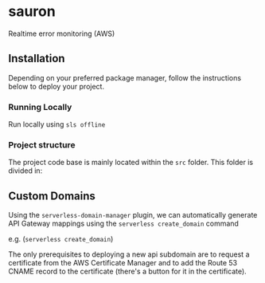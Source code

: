# sauron
Realtime error monitoring (AWS)

## Installation

Depending on your preferred package manager, follow the instructions below to deploy your project.

### Running Locally
Run locally using `sls offline`

### Project structure
The project code base is mainly located within the `src` folder. This folder is divided in:

## Custom Domains
Using the `serverless-domain-manager` plugin, we can automatically generate API Gateway mappings
using the `serverless create_domain` command

e.g. (`serverless create_domain`)

The only prerequisites to deploying a new api subdomain are to request a
certificate from the AWS Certificate Manager and to add the Route 53 CNAME
record to the certificate (there's a button for it in the certificate).
